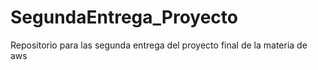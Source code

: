 # SegundaEntrega_Proyecto
Repositorio para las segunda entrega del proyecto final de la materia de aws
